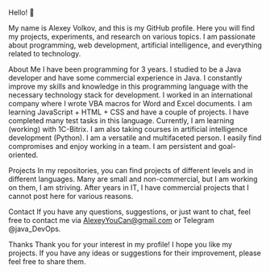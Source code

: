 

<!--
**Alexiisssss/Alexiisssss** is a ✨ _special_ ✨ repository because its `README.md` (this file) appears on your GitHub profile.

Here are some ideas to get you started:

- 🔭 I’m currently working on ...
- 🌱 I’m currently learning ...
- 👯 I’m looking to collaborate on ...
- 🤔 I’m looking for help with ...
- 💬 Ask me about ...
- 📫 How to reach me: ...
- 😄 Pronouns: ...
- ⚡ Fun fact: ...
-->

Hello! 👋

My name is Alexey Volkov, and this is my GitHub profile. Here you will find my projects, experiments, and research on various topics. I am passionate about programming, web development, artificial intelligence, and everything related to technology.  

About Me 
I have been programming for 3 years. I studied to be a Java developer and have some commercial experience in Java. I constantly improve my skills and knowledge in this programming language with the necessary technology stack for development. I worked in an international company where I wrote VBA macros for Word and Excel documents. I am learning JavaScript + HTML + CSS and have a couple of projects. I have completed many test tasks in this language. Currently, I am learning (working) with 1C-Bitrix. I am also taking courses in artificial intelligence development (Python). I am a versatile and multifaceted person. I easily find compromises and enjoy working in a team. I am persistent and goal-oriented.  

Projects
In my repositories, you can find projects of different levels and in different languages. Many are small and non-commercial, but I am working on them, I am striving. After years in IT, I have commercial projects that I cannot post here for various reasons.  

Contact 
If you have any questions, suggestions, or just want to chat, feel free to contact me via AlexeyYouCan@gmail.com or Telegram @java_DevOps.  

Thanks 
Thank you for your interest in my profile! I hope you like my projects. If you have any ideas or suggestions for their improvement, please feel free to share them.
